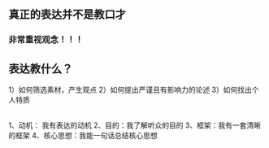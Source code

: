 
## 真正的表达并不是教口才
### 非常重视观念！！！

## 表达教什么？
1）如何筛选素材，产生观点
2）如何提出严谨且有影响力的论述
3）如何找出个人特质


## 
1、动机： 我有表达的动机
2、目的：我了解听众的目的
3、框架：我有一套清晰的框架
4、核心思想：我能一句话总结核心思想


